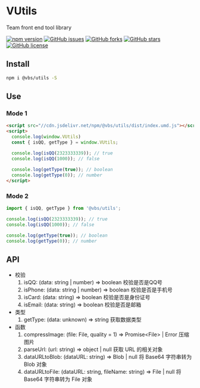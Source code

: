 # VUtils

Team front end tool library

[![npm version](https://badge.fury.io/js/@vbs%2Futils.svg)](https://badge.fury.io/js/@vbs%2Futils)
[![GitHub issues](https://img.shields.io/github/issues/vbs-plus/utils)](https://github.com/vbs-plus/utils/issues)
[![GitHub forks](https://img.shields.io/github/forks/vbs-plus/utils)](https://github.com/vbs-plus/utils/network)
[![GitHub stars](https://img.shields.io/github/stars/vbs-plus/utils)](https://github.com/vbs-plus/utils/stargazers)
[![GitHub license](https://img.shields.io/github/license/vbs-plus/utils)](https://github.com/vbs-plus/utils/blob/main/LICENSE)

## Install

```sh
npm i @vbs/utils -S
```

## Use

### Mode 1

```html
<script src="//cdn.jsdelivr.net/npm/@vbs/utils/dist/index.umd.js"></script>
<script>
  console.log(window.VUtils)
  const { isQQ, getType } = window.VUtils;

  console.log(isQQ(2323333339)); // true
  console.log(isQQ(1000)); // false
  
  console.log(getType(true)); // boolean
  console.log(getType(0)); // number
</script>
```

### Mode 2

```javascript
import { isQQ, getType } from '@vbs/utils';

console.log(isQQ(2323333339)); // true
console.log(isQQ(1000)); // false

console.log(getType(true)); // boolean
console.log(getType(0)); // number
```


## API

- 校验
  1. isQQ: (data: string | number) => boolean 校验是否是QQ号
  2. isPhone: (data: string | number) => boolean 校验是否是手机号
  3. isCard: (data: string) => boolean 校验是否是身份证号
  4. isEmail: (data: string) => boolean 校验是否是邮箱
- 类型
  1. getType: (data: unknown) => string 获取数据类型
- 函数
  1. compressImage: (file: File, quality = 1) => Promise\<File\> | Error 压缩图片
  2. parseUrl: (url: string) => object | null 获取 URL 的相关对象
  3. dataURLtoBlob: (dataURL: string) => Blob | null 将 Base64 字符串转为 Blob 对象
  4. dataURLtoFile: (dataURL: string, fileName: string) => File | null 将 Base64 字符串转为 File 对象
